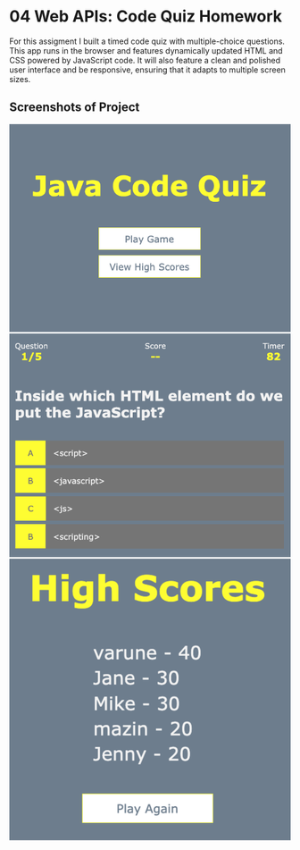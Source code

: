 # 04 Web APIs: Code Quiz Homework

For this assigment I built a timed code quiz with multiple-choice questions. This app runs in the browser and features dynamically updated HTML and CSS powered by JavaScript code.
It will also feature a clean and polished user interface and be responsive, ensuring that it adapts to multiple screen sizes.

## Screenshots of Project

![Start](./assets/images/codeQuizIndex.png "Start")
![Game](./assets/images/codeQuizGame.png "Game")
![Scores](./assets/images/codeQuizHighscores.png "Scores")


